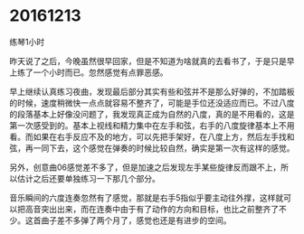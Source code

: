 # 20161213

练琴1小时

昨天说了之后，今晚虽然很早回家，但是不知道为啥就真的去看书了，于是只是早上练了一个小时而已。忽然感觉有点罪恶感。

早上继续认真练习夜曲，发现最后部分其实有些和弦并不是那么好弹的，不加踏板的时候，速度稍微快一点点就容易不整齐了，可能是手位还没适应而已。不过八度的段落基本上好像没问题了，我发现真正成为自然的八度，真的是不用看的，这是第一次感受到的。基本上视线和精力集中在左手和弦，右手的八度旋律基本上不用看。而如果在右手反应不及的地方，可以先把手架好，在八度上方，然后左手找和弦，再一同下去，这个感觉在弹奏的时候比较自然，确实是第一次有这样的感觉。

另外，创意曲06感觉差不多了，但是加速之后发现左手某些旋律反而跟不上，所以估计之后还要单独练习一下那几个部分。

音乐瞬间的六度连奏忽然有了感觉，那就是右手5指似乎要主动往外撑，这样就可以把高音突出出来，而在连奏中由于有了动作的方向和目标，也比之前整齐了不少。这首曲子差不多弹了两个月了，感觉也还是有进步的空间。
